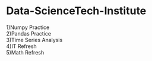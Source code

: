 # Data-ScienceTech-Institute
1)Numpy Practice \
2)Pandas Practice \
3)Time Series Analysis \
4)IT Refresh \
5)Math Refresh
